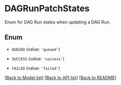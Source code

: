# DAGRunPatchStates

Enum for DAG Run states when updating a DAG Run.

## Enum

* `QUEUED` (value: `'queued'`)

* `SUCCESS` (value: `'success'`)

* `FAILED` (value: `'failed'`)

[[Back to Model list]](../README.md#documentation-for-models) [[Back to API list]](../README.md#documentation-for-api-endpoints) [[Back to README]](../README.md)


